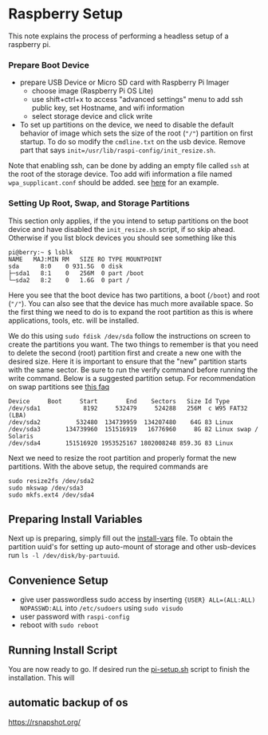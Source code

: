 # Raspberry Setup
This note explains the process of performing a headless setup of a raspberry pi.

### Prepare Boot Device
- prepare USB Device or Micro SD card with Raspberry Pi Imager
  - choose image (Raspberry Pi OS Lite)
  - use shift+ctrl+x to access "advanced settings" menu to add ssh public key, set Hostname, and wifi information
  - select storage device and click write
- To set up partitions on the device, we need to disable the default behavior of image which sets the size of the root (`"/"`) partition on first startup. To do so modify the `cmdline.txt` on the usb device. Remove part that says `init=/usr/lib/raspi-config/init_resize.sh`.

Note that enabling ssh, can be done by adding an empty file called `ssh` at the root of the storage device. Too add wifi information a file named `wpa_supplicant.conf` should be added. see [here](configs/wpa_supplicant.conf) for an example.

### Setting Up Root, Swap, and Storage Partitions
This section only applies, if the you intend to setup partitions on the boot device and have disabled the `init_resize.sh` script, if so skip ahead. Otherwise if you list block devices you should see something like this
```
pi@berry:~ $ lsblk
NAME   MAJ:MIN RM   SIZE RO TYPE MOUNTPOINT
sda      8:0    0 931.5G  0 disk
├─sda1   8:1    0   256M  0 part /boot
└─sda2   8:2    0   1.6G  0 part /
```

Here you see that the boot device has two partitions, a boot (`/boot`) and root (`"/"`). You can also see that the device has much more available space. So the first thing we need to do is to expand the root partition as this is where applications, tools, etc. will be installed.

We do this using `sudo fdisk /dev/sda` follow the instructions on screen to create the partitions you want. The two things to remember is that you need to delete the second (root) partition first and create a new one with the desired size. Here it is important to ensure that the "new" partition starts with the same sector. Be sure to run the verify command before running the write command. Below is a suggested partition setup. For recommendation on swap partitions see [this faq](https://help.ubuntu.com/community/SwapFaq)

```
Device     Boot     Start        End    Sectors   Size Id Type
/dev/sda1            8192     532479     524288   256M  c W95 FAT32 (LBA)
/dev/sda2          532480  134739959  134207480    64G 83 Linux
/dev/sda3       134739960  151516919   16776960     8G 82 Linux swap / Solaris
/dev/sda4       151516920 1953525167 1802008248 859.3G 83 Linux
```

Next we need to resize the root partition and properly format the new partitions. With the above setup, the required commands are

```
sudo resize2fs /dev/sda2
sudo mkswap /dev/sda3
sudo mkfs.ext4 /dev/sda4
```

## Preparing Install Variables
Next up is preparing, simply fill out the [install-vars](bin/install-vars) file. To obtain the partition uuid's for setting up auto-mount of storage and other usb-devices run `ls -l /dev/disk/by-partuuid`.

## Convenience Setup
- give user passwordless sudo access by inserting `{USER} ALL=(ALL:ALL) NOPASSWD:ALL` into `/etc/sudoers` using `sudo visudo`
- user password with `raspi-config`
- reboot with `sudo reboot`

## Running Install Script
You are now ready to go. If desired run the [pi-setup.sh](bin/pi-setup.sh) script to finish the installation. This will

## automatic backup of os
https://rsnapshot.org/
